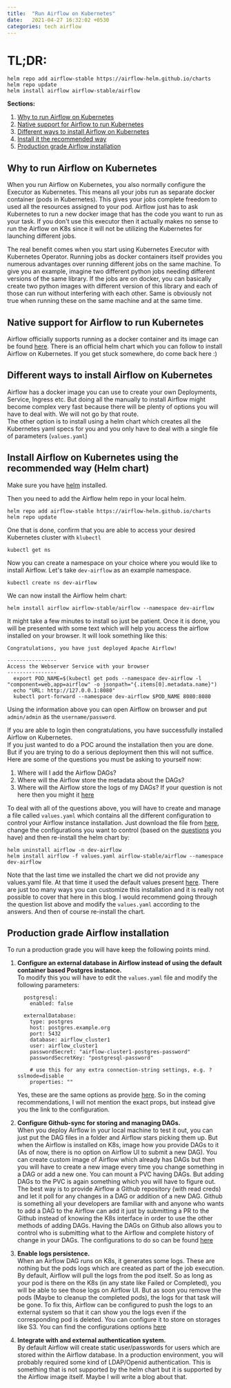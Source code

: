```yaml
---
title:  "Run Airflow on Kubernetes"
date:   2021-04-27 16:32:02 +0530
categories: tech airflow
---
```


# TL;DR:  
```
helm repo add airflow-stable https://airflow-helm.github.io/charts
helm repo update
helm install airflow airflow-stable/airflow
```


**Sections:**
1. [Why to run Airflow on Kubernetes](#why-to-run-airflow-on-kubernetes)
2. [Native support for Airflow to run Kubernetes](#native-support-for-airflow-to-run-kubernetes)
3. [Different ways to install Airflow on Kubernetes](#different-ways-to-install-airflow-on-kubernetes)
4. [Install it the recommended way](#install-airflow-on-kubernetes-using-the-recommended-way-helm-chart)
5. [Production grade Airflow installation](#production-grade-airflow-installation)


##  Why to run Airflow on Kubernetes
When you run Airflow on Kubernetes, you also normally configure the Executor as Kubernetes. This means all your jobs run as separate docker container (pods in Kubernetes). This gives your jobs complete freedom to used all the resources assigned to your pod. Airflow just has to ask Kubernetes to run a new docker image that has the code you want to run as your task. If you don't use this executor then it actually makes no sense to run the Airflow on K8s since it will not be utilizing the Kubernetes for launching different jobs.   

The real benefit comes when you start using Kubernetes Executor with Kubernetes Operator. Running jobs as docker containers itself provides you numerous advantages over running different jobs on the same machine. To give you an example, imagine two different python jobs needing different versions of the same library. If the jobs are on docker, you can basically create two python images with different version of this library and each of those can run without interfering with each other. Same is obviously not true when running these on the same machine and at the same time.  

## Native support for Airflow to run Kubernetes

Airflow officially supports running as a docker container and its image can be found [here](https://hub.docker.com/r/apache/airflow). There is an official helm chart which you can follow to install Airflow on Kubernetes. If you get stuck somewhere, do come back here :)


## Different ways to install Airflow on Kubernetes

Airflow has a docker image you can use to create your own Deployments, Service, Ingress etc. But doing all the manually to install Airflow might become complex very fast because there will be plenty of options you will have to deal with. We will not go by that route.  
The other option is to install using a helm chart which creates all the Kubernetes yaml specs for you and you only have to deal with a single file of parameters (`values.yaml`)


## Install Airflow on Kubernetes using the recommended way (Helm chart)

Make sure you have [helm](https://helm.sh/docs/intro/install/) installed.  

Then you need to add the Airflow helm repo in your local helm.  
```
helm repo add airflow-stable https://airflow-helm.github.io/charts
helm repo update
```

One that is done, confirm that you are able to access your desired Kubernetes cluster with `klubectl`  
```
kubectl get ns
```

Now you can create a namespace on your choice where you would like to install Airflow. Let's take `dev-airflow` as an example namespace.  
```
kubectl create ns dev-airflow
```

We can now install the Airflow helm chart:
```
helm install airflow airflow-stable/airflow --namespace dev-airflow
```
It might take a few minutes to install so just be patient. Once it is done, you will be presented with some text which will help you access the airflow installed on your browser. It will look something like this:
```
Congratulations, you have just deployed Apache Airflow!

----------------
Access the Webserver Service with your browser
----------------
  export POD_NAME=$(kubectl get pods --namespace dev-airflow -l "component=web,app=airflow" -o jsonpath="{.items[0].metadata.name}")
  echo "URL: http://127.0.0.1:8080"
  kubectl port-forward --namespace dev-airflow $POD_NAME 8080:8080
```
Using the information above you can open Airflow on browser and put `admin/admin` as the `username/password`.

If you are able to login then congratulations, you have successfully installed Airflow on Kubernetes.  
If you just wanted to do a POC around the installation then you are done. But if you are trying to do a serious deployment then this will not suffice. Here are some of the questions you must be asking to yourself now:
1. Where will I add the Airflow DAGs?
2. Where will the Airflow store the metadata about the DAGs?
3. Where will the Airflow store the logs of my DAGs?
If your question is not here then you might it [here](https://github.com/airflow-helm/charts/tree/main/charts/airflow#airflow-configs)

To deal with all of the questions above, you will have to create and manage a file called `values.yaml` which contains all the different configuration to control your Airflow instance installation. Just download the file from [here](https://github.com/airflow-helm/charts/blob/main/charts/airflow/values.yaml), change the configurations you want to control (based on the [questions](https://github.com/airflow-helm/charts/tree/main/charts/airflow#airflow-configs) you have) and then re-install the helm chart by:
```
helm uninstall airflow -n dev-airflow
helm install airflow -f values.yaml airflow-stable/airflow --namespace dev-airflow
```
Note that the last time we installed the chart we did not provide any values.yaml file. At that time it used the default values present [here](https://github.com/airflow-helm/charts/blob/main/charts/airflow/values.yaml). There are just too many ways you can customize this installation and it is really not possible to cover that here in this blog. I would recommend going through the question list above and modify the `values.yaml` according to the answers. And then of course re-install the chart. 

## Production grade Airflow installation

To run a production grade you will have keep the following points mind.  
1. **Configure an external database in Airflow instead of using the default container based Postgres instance.**  
  To modify this you will have to edit the `values.yaml` file and modify the following parameters:
    ```
      postgresql:
        enabled: false

      externalDatabase:
        type: postgres
        host: postgres.example.org
        port: 5432
        database: airflow_cluster1
        user: airflow_cluster1
        passwordSecret: "airflow-cluster1-postgres-password"
        passwordSecretKey: "postgresql-password"

        # use this for any extra connection-string settings, e.g. ?sslmode=disable
        properties: ""
    ```
    Yes, these are the same options as provide [here](https://github.com/airflow-helm/charts/tree/main/charts/airflow#how-to-use-an-external-database-recommended). So in the coming recommendations, I will not mention the exact props, but instead give you the link to the configuration.

2. **Configure Github-sync for storing and managing DAGs.**  
  When you deploy Airflow in your local machine to test it out, you can just put the DAG files in a folder and Airflow stars picking them up. But when the Airflow is installed on K8s, image how you provide DAGs to it (As of now, there is no option on Airflow UI to submit a new DAG). You can create custom image of Airflow which already has DAGs but then you will have to create a new image every time you change something in a DAG or add a new one. You can mount a PVC having DAGs. But adding DAGs to the PVC is again something which you will have to figure out.  
  The best way is to provide Airflow a Github repository (with read creds) and let it poll for any changes in a DAG or addition of a new DAG. Github is something all your developers are familiar with and anyone who wants to add a DAG to the Airflow can add it just by submitting a PR to the Github instead of knowing the K8s interface in order to use the other methods of adding DAGs. Having the DAGs on Github also allows you to control who is submitting what to the Airflow and complete history of change in your DAGs. The configurations to do so can be found [here](https://github.com/airflow-helm/charts/tree/main/charts/airflow#how-to-use-an-external-database-recommended)
3. **Enable logs persistence.**  
  When an Airflow DAG runs on K8s, it generates some logs. These are nothing but the pods logs which are created as part of the job execution. By default, Airflow will pull the logs from the pod itself. So as long as your pod is there on the K8s (in any state like Failed or Completed), you will be able to see those logs on Airflow UI. But as soon you remove the pods (Maybe to cleanup the completed pods), the logs for that task will be gone. To fix this, Airflow can be configured to push the logs to an external system so that it can show you the logs even if the corresponding pod is deleted. You can configure it to store on storages like S3. You can find the configurations options [here](https://github.com/airflow-helm/charts/tree/main/charts/airflow#option-2---remote-bucket-recommended)
4. **Integrate with and external authentication system.**  
  By default Airflow will create static user/passwords for users which are stored within the Airflow database. In a production environment, you will probably required some kind of LDAP/Openid authentication. This is something that is not supported by the helm chart but it is supported by the Airflow image itself. Maybe I will write a blog about that.
